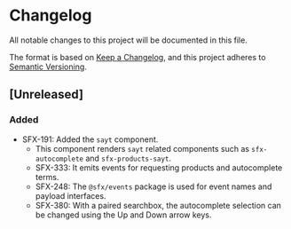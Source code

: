 # Changelog
All notable changes to this project will be documented in this file.

The format is based on [Keep a Changelog](https://keepachangelog.com/en/1.0.0/),
and this project adheres to [Semantic Versioning](https://semver.org/spec/v2.0.0.html).

## [Unreleased]
### Added
- SFX-191: Added the `sayt` component.
  - This component renders `sayt` related components such as `sfx-autocomplete` and `sfx-products-sayt`.
  - SFX-333: It emits events for requesting products and autocomplete terms.
  - SFX-248: The `@sfx/events` package is used for event names and payload interfaces.
  - SFX-380: With a paired searchbox, the autocomplete selection can be changed using the Up and Down arrow keys.
